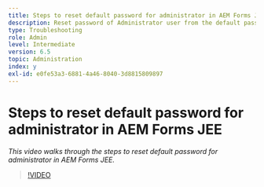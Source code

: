 ```yaml
---
title: Steps to reset default password for administrator in AEM Forms JEE
description: Reset password of Administrator user from the default password
type: Troubleshooting
role: Admin
level: Intermediate
version: 6.5
topic: Administration
index: y
exl-id: e0fe53a3-6881-4a46-8040-3d8815809897
---
```

# Steps to reset default password for administrator in AEM Forms JEE

*This video walks through the steps to reset default password for administrator in AEM Forms JEE.*

>[!VIDEO](https://video.tv.adobe.com/v/335541?quality=9&learn=on)
